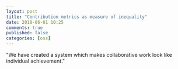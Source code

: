 ```yaml
---
layout: post
title: "Contribution metrics as measure of inequality"
date: 2018-06-01 10:25
comments: true
published: false
categories: [oss]
---
```


"We have created a system which makes collaborative work look like individual achievement."
